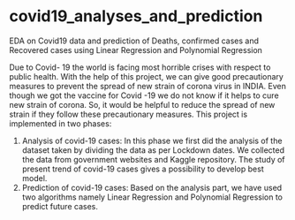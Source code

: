 # covid19_analyses_and_prediction
EDA on Covid19 data and prediction of Deaths, confirmed cases and Recovered cases using Linear Regression and Polynomial Regression

Due to Covid- 19 the world is facing most horrible crises with respect to public health. With the help of this project, we can give good precautionary measures to prevent the spread of new strain of corona virus in INDIA. Even though we got the vaccine for Covid -19 we do not know if it helps to cure new strain of corona. So, it would be helpful to reduce the spread of new strain if they follow these precautionary measures. 
This project is implemented in two phases:
 1. Analysis of covid-19 cases: In this phase we first did the analysis of the dataset taken by dividing the data as per Lockdown dates. We collected the data from government websites and Kaggle repository. The study of present trend of covid-19 cases gives a possibility to develop best model.
 2. Prediction of covid-19 cases: Based on the analysis part, we have used two algorithms namely Linear Regression and Polynomial Regression to predict future cases.

